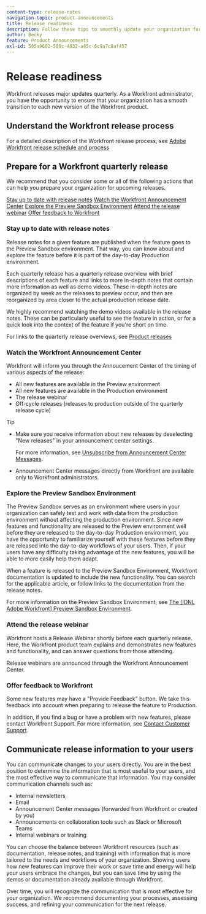 ```yaml
---
content-type: release-notes
navigation-topic: product-announcements
title: Release readiness
description: Follow these tips to smoothly update your organization for each new Workfront release.
author: Becky
feature: Product Announcements
exl-id: 505a9602-580c-4932-a85c-6c9a7c8af457
---
```

# Release readiness

Workfront releases major updates quarterly. As a Workfront administrator, you have the opportunity to ensure that your organization has a smooth transition to each new version of the Workfront product. 

## Understand the Workfront release process

For a detailed description of the Workfront release process, see [Adobe Workfront release schedule and process](workfront-release-schedule.md)

## Prepare for a Workfront quarterly release

We recommend that you consider some or all of the following actions that can help you prepare your organization for upcoming releases.

[Stay up to date with release notes](#stay-up-to-date-with-release-notes)
[Watch the Workfront Announcement Center](#watch-the-workfront-announcement-center)
[Explore the Preview Sandbox Environment](#explore-the-preview-sandbox-environment)
[Attend the release webinar](#attend-the-release-webinar)
[Offer feedback to Workfront](#offer-feedback-to-workfront)

### Stay up to date with release notes

Release notes for a given feature are published when the feature goes to the Preview Sandbox environment. That way, you can know about and explore the feature before it is part of the day-to-day Production environment.

Each quarterly release has a quarterly release overview with brief descriptions of each feature and links to more in-depth notes that contain more information as well as demo videos. These in-depth notes are organized by week as the releases to preview occur, and then are reorganized by area closer to the actual production release date. 

We highly recommend watching the demo videos available in the release notes. These can be particularly useful to see the feature in action, or for a quick look into the context of the feature if you're short on time.

For links to the quarterly release overviews, see [Product releases](product-releases.md)

### Watch the Workfront Announcement Center

Workfront will inform you through the Annoucement Center of the timing of various aspects of the release:

* All new features are available in the Preview environment
* All new features are available in the Production environment
* The release webinar
* Off-cycle releases (releases to production outside of the quarterly release cycle)

>[!TIP]
>
>* Make sure you receive information about new releases by deselecting "New releases" in your announcement center settings. 
>
>   For more information, see [Unsubscribe from Announcement Center Messages](../announcements/unsubscribe-from-ac-messages.md).
>
>* Announcement Center messages directly from Workfront are available only to Workfront administrators.

### Explore the Preview Sandbox Environment

The Preview Sandbox serves as an environment where users in your organization can safely test and work with data from the production environment without affecting the production environment. Since new features and functionality are released to the Preview environment well before they are released to the day-to-day Production environment, you have the opportunity to familiarize yourself with these features before they are released into the day-to-day workflows of your users. Then, if your users have any difficulty taking advantage of the new features, you will be able to more easily help them adapt. 

When a feature is released to the Preview Sandbox Environment, Workfront documentation is updated to include the new functionality. You can search for the applicable article, or follow links to the documentation from the release notes.

For more information on the Preview Sandbox Environment, see [The [!DNL Adobe Workfront] Preview Sandbox Environment](../../administration-and-setup/set-up-workfront/workfront-testing-environments/wf-preview-sandbox-environment.md).

### Attend the release webinar

Workfront hosts a Release Webinar shortly before each quarterly release. Here, the Workfront product team explains and demonstrates new features and functionality, and can answer questions from those attending.

Release webinars are announced through the Workfront Announcement Center. 

<!--

Release notes
announcement center (admins only)
demo videos (Csll out specifically to take advantage especially if time is short)
Release webinar (announcement center and community and where else? marketing email separate from AC?)
preview - if you like earlier access to features of interest, you may consider beta or alpha programs

-->

### Offer feedback to Workfront

Some new features may have a "Provide Feedback" button. We take this feedback into account when preparing to release the feature to Production.

In addition, if you find a bug or have a problem with new features, please contact Workfront Support. For more information, see [Contact Customer Support](../../workfront-basics/tips-tricks-and-troubleshooting/contact-customer-support.md).

## Communicate release information to your users

You can communicate changes to your users directly. You are in the best position to determine the information that is most useful to your users, and the most effective way to communicate that information. You may consider communication channels such as:

* Internal newsletters 
* Email
* Announcement Center messages (forwarded from Workfront or created by you)
* Announcements on collaboration tools such as Slack or Microsoft Teams
* Internal webinars or training

You can choose the balance between Workfront resources (such as documentation, release notes, and training) with information that is more tailored to the needs and workflows of your organization. Showing users how new features can improve their work or save time and energy will help your users embrace the changes, but you can save time by using the demos or documentation already available through Workfront.

Over time, you will recognize the communication that is most effective for your organization. We recommend documenting your processes, assessing success, and refining your communication for the next release.
